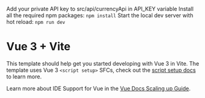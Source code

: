  Add your private API key to src/api/currencyApi in API_KEY variable 
 Install all the required npm packages:
 `npm install`
 Start the local dev server with hot reload:
 `npm run dev`
 

# Vue 3 + Vite
This template should help get you started developing with Vue 3 in Vite. The template uses Vue 3 `<script setup>` SFCs, check out the [script setup docs](https://v3.vuejs.org/api/sfc-script-setup.html#sfc-script-setup) to learn more.

Learn more about IDE Support for Vue in the [Vue Docs Scaling up Guide](https://vuejs.org/guide/scaling-up/tooling.html#ide-support).

